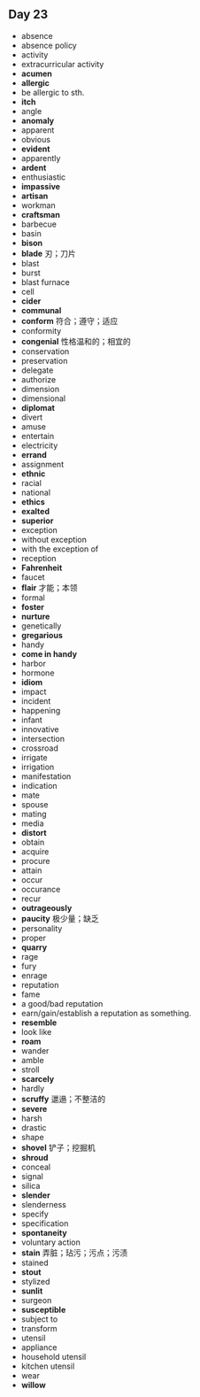 ## Day 23

- absence
- absence policy
- activity 
- extracurricular activity
- **acumen**
- **allergic**
- be allergic to sth.
- **itch**
- angle
- **anomaly**
- apparent
- obvious
- **evident**
- apparently
- **ardent**
- enthusiastic
- **impassive**
- **artisan**
- workman
- **craftsman**
- barbecue
- basin
- **bison**
- **blade** 刃；刀片
- blast
- burst
- blast furnace
- cell
- **cider**
- **communal**
- **conform** 符合；遵守；适应
- conformity
- **congenial** 性格温和的；相宜的
- conservation
- preservation
- delegate
- authorize
- dimension
- dimensional
- **diplomat**
- divert
- amuse
- entertain
- electricity
- **errand**
- assignment
- **ethnic**
- racial
- national
- **ethics**
- **exalted**
- **superior**
- exception
- without exception
- with the exception of
- reception
- **Fahrenheit**
- faucet
- **flair** 才能；本领
- formal
- **foster**
- **nurture**
- genetically
- **gregarious**
- handy
- **come in handy**
- harbor
- hormone
- **idiom**
- impact
- incident
- happening
- infant
- innovative
- intersection
- crossroad
- irrigate
- irrigation
- manifestation
- indication
- mate
- spouse
- mating
- media
- **distort**
- obtain
- acquire
- procure
- attain
- occur
- occurance
- recur
- **outrageously**
- **paucity** 极少量；缺乏
- personality
- proper
- **quarry**
- rage
- fury
- enrage
- reputation
- fame
- a good/bad reputation
- earn/gain/establish a reputation as something.
- **resemble**
- look like
- **roam**
- wander
- amble
- stroll
- **scarcely**
- hardly
- **scruffy** 邋遢；不整洁的
- **severe**
- harsh
- drastic
- shape
- **shovel** 铲子；挖掘机
- **shroud** 
- conceal
- signal
- silica
- **slender**
- slenderness
- specify
- specification
- **spontaneity**
- voluntary action
- **stain** 弄脏；玷污；污点；污渍
- stained
- **stout**
- stylized
- **sunlit**
- surgeon
- **susceptible**
- subject to
- transform
- utensil
- appliance
- household utensil
- kitchen utensil
- wear
- **willow**




